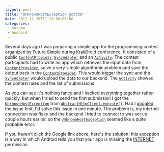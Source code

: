 ```yaml
---
layout: post
title: "UnknownHostException gotcha"
date: 2012-12-28T11:28:00+01:00
categories:
 - Gotcha
 - Android
---
```


Several days ago I was preparing a simple app for the programming contest organized by [Future Simple](https://getbase.com/) during [KrakDroid](http://www.krakdroid.pl/) conference. It consisted of a public [`ContentProvider`](http://developer.android.com/reference/android/content/ContentProvider.html), [`SyncAdapter`](http://developer.android.com/reference/android/content/AbstractThreadedSyncAdapter.html) and an [`Activity`](http://developer.android.com/reference/android/app/Activity.html). The contest participants had to write an app which retrieves the input data from [`ContentProvider`](http://developer.android.com/reference/android/content/ContentProvider.html), solve a very simple algorithmic problem and save the output back in the [`ContentProvider`](http://developer.android.com/reference/android/content/ContentProvider.html). This would trigger the sync and the [`SyncAdapter`](http://developer.android.com/reference/android/content/AbstractThreadedSyncAdapter.html) would upload the data to our backend. The [`Activity`](http://developer.android.com/reference/android/app/Activity.html) showed the contest rules and the list of submissions.

As you can see it's nothing fancy and I hacked everything together rather quickly, but when I tried to send the first submission I got the [`UnknownHostException`](http://developer.android.com/reference/java/net/UnknownHostException.html) from [`AbstractHttpClient.execute()`](http://developer.android.com/reference/org/apache/http/impl/client/AbstractHttpClient.html#execute%28org.apache.http.client.methods.HttpUriRequest%29). Had I [googled](https://www.google.pl/search?q=android+UnknownHostException) the issue first, I'd solve this issue in one minute. The problem is, my internet connection was flaky and the backend I tried to connect to was set up couple hours earlier, so the [`UnknownHostException`](http://developer.android.com/reference/java/net/UnknownHostException.html) seemed like a quite probable error.

If you haven't click the Google link above, here's the solution: this exception is a way in which Android tells you that your app is missing the [INTERNET](http://developer.android.com/reference/android/Manifest.permission.html#INTERNET) permission.
